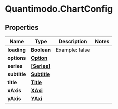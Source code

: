 # Quantimodo.ChartConfig

## Properties
Name | Type | Description | Notes
------------ | ------------- | ------------- | -------------
**loading** | **Boolean** | Example: false | 
**options** | [**Option**](Option.md) |  | 
**series** | [**[Series]**](Series.md) |  | 
**subtitle** | [**Subtitle**](Subtitle.md) |  | 
**title** | [**Title**](Title.md) |  | 
**xAxis** | [**XAxi**](XAxi.md) |  | 
**yAxis** | [**YAxi**](YAxi.md) |  | 


